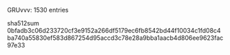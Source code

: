 GRUvvv: 1530 entries

sha512sum 0bfadb3c06d233720cf3e9152a266df5179ec6fb8542bd44f10034c1fd08c4ba740a55830ef583d867254d95accd3c78e28a9bba1aacb4d806ee9623fac97e33